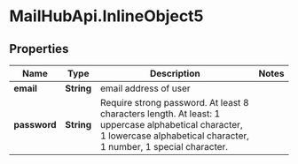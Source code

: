 # MailHubApi.InlineObject5

## Properties

Name | Type | Description | Notes
------------ | ------------- | ------------- | -------------
**email** | **String** | email address of user | 
**password** | **String** | Require strong password. At least 8 characters length. At least: 1 uppercase alphabetical character,  1 lowercase alphabetical character, 1 number, 1 special character.  | 


